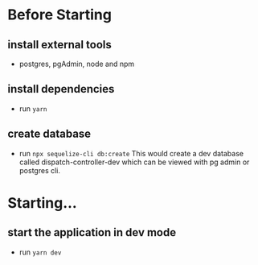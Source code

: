 # Before Starting

## install external tools

- postgres, pgAdmin, node and npm

## install dependencies

- run `yarn`

## create database

- run `npx sequelize-cli db:create`
  This would create a dev database called dispatch-controller-dev which can be viewed with pg admin or postgres cli.

# Starting...

## start the application in dev mode

- run `yarn dev`
